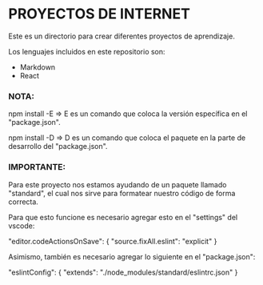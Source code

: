 # PROYECTOS DE INTERNET

Este es un directorio para crear diferentes proyectos de aprendizaje.

Los lenguajes incluidos en este repositorio son:
* Markdown
* React

### **NOTA:**
npm install <paquete> -E  => E es un comando que coloca la versión específica en el "package.json".

npm install <paquete> -D  => D es un comando que coloca el paquete en la parte de desarrollo del "package.json".


### **IMPORTANTE:**
Para este proyecto nos estamos ayudando de un paquete llamado "standard", el cual nos sirve para formatear nuestro código de forma correcta.

Para que esto funcione es necesario agregar esto en el "settings" del vscode:

"editor.codeActionsOnSave": {
    "source.fixAll.eslint": "explicit"
}

Asimismo, también es necesario agregar lo siguiente en el "package.json":

"eslintConfig": {
    "extends": "./node_modules/standard/eslintrc.json"
}